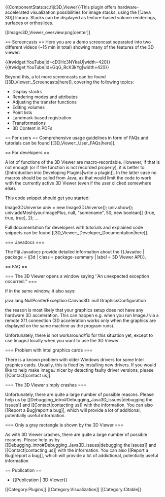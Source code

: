 {{ComponentStats:sc.fiji:3D_Viewer}}This plugin offers hardware-accelerated visualization possibilities for image stacks, using the [[Java 3D]] library. Stacks can be displayed as texture-based volume renderings, surfaces or orthoslices. 

[[Image:3D_Viewer_overview.png|center]]

== Screencasts ==
Here you are a demo screencast separated into two different videos (~15 min in total) showing many of the features of the 3D viewer:

{{#widget:YouTube|id=cD3Hc3NYkaU|width=420}}  {{#widget:YouTube|id=GqG_RcK3kYg|width=420}}

Beyond this, a lot more screencasts can be found [[3D_Viewer:_Screencasts|here]], covering the following topics:

* Display stacks
* Rendering modes and attributes
* Adjusting the transfer functions
* Editing volumes
* Point lists
* Landmark-based registration
* Transformations
* 3D Content in PDFs

== For users ==
Comprehensive usage guidelines in form of FAQs and tutorials can be found [[3D_Viewer:_User_FAQs|here]].

== For developers ==

A lot of functions of the 3D Viewer are macro-recordable. However, if that is not enough (or if the function is not recorded properly), it is better to [[Introduction into Developing Plugins|write a plugin]]. In the latter case no macros should be called from Java, as that would limit the code to work with the currently active 3D Viewer (even if the user clicked somewhere else).

This code snippet should get you started:

<source lang="java">
Image3DUniverse univ = new Image3DUniverse();
univ.show();
univ.addMesh(yourImagePlus, null, "somename", 50, new boolean[] {true, true, true}, 2);
...
</source>

Full documentation for developers with tutorials and explained code snippets can be found [[3D_Viewer:_Developer_Documentation|here]].

=== Javadocs === 

The Fiji Javadocs provide detailed information about the {{Javadoc | package = ij3d | class = package-summary | label = 3D Viewer API}}.

== FAQ ==

=== The 3D Viewer opens a window saying ''An unexpected exception occurred.'' ===

If in the same window, it also says:

 java.lang.NullPointerException:Canvas3D: null GraphicsConfiguration

the reason is most likely that your graphics setup does not have any hardware 3D acceleration. This can happen e.g. when you run ImageJ via a remote X11 connection (3D acceleration works only when the graphics are displayed on the same machine as the program runs).

Unfortunately, there is not workaround/fix for this situation yet, except to use ImageJ locally when you want to use the 3D Viewer.

=== Problem with Intel graphics cards ===

There is a known problem with older Windows drivers for some Intel graphics cards. Usually, this is fixed by installing new drivers. If you would like to help make ImageJ nicer by detecting faulty driver versions, please [[Contact|contact us]].

=== The 3D Viewer simply crashes ===

Unfortunately, there are quite a large number of possible reasons. Please help us by [[Debugging_intro#Debugging_Java3D_issues|debugging the issues]] and [[Contact|contacting us]] with the information. You can also [[Report a Bug|report a bug]], which will provide a lot of additional, potentially useful information.

=== Only a gray rectangle is shown by the 3D Viewer ===

As with 3D Viewer crashes, there are quite a large number of possible reasons. Please help us by [[Debugging_intro#Debugging_Java3D_issues|debugging the issues]] and [[Contact|contacting us]] with the information. You can also [[Report a Bug|report a bug]], which will provide a lot of addidtional, potentially useful information.

== Publication ==
* {{Publication | 3D Viewer}}

[[Category:Plugins]]
[[Category:Visualization]]
[[Category:Citable]]

